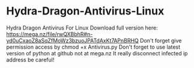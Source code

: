# Hydra-Dragon-Antivirus-Linux
Hydra Dragon Antivirus For Linux
Download full version here: https://mega.nz/file/rwQXBbhR#n-yd0uCxaoZ8aSqZfMoWz3bzuoJPATdAxKt7APnBRHQ
Don't forget give permission access by chmod +x Antivirus.py 
Don't forget to use latest version of python at github not at mega.nz
It really disconnect infected ip address be careful!
